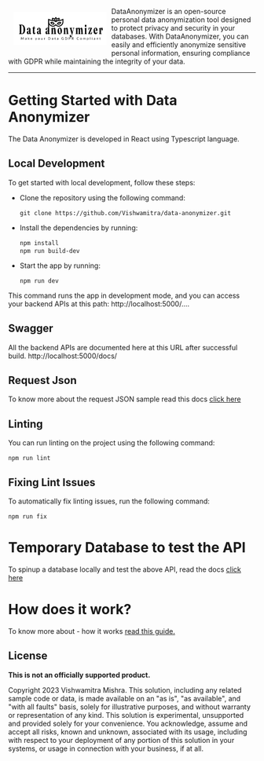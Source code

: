

<div>
<img style="float: left; padding: 10px;" src="logo.png">
<p>DataAnonymizer is an open-source personal data anonymization tool designed to protect privacy and security in your databases. With DataAnonymizer, you can easily and efficiently anonymize sensitive personal information, ensuring compliance with GDPR while maintaining the integrity of your data.</p>
</div>
<hr/>

# Getting Started with Data Anonymizer

The Data Anonymizer is developed in React using Typescript language.

## Local Development
To get started with local development, follow these steps:
* Clone the repository using the following command:
    ```
    git clone https://github.com/Vishwamitra/data-anonymizer.git
    ```
* Install the dependencies by running:
    ```
    npm install
    npm run build-dev
    ```
* Start the app by running:
    ```
    npm run dev
    ```
This command runs the app in development mode, and you can access your backend APIs at this path: http://localhost:5000/....


## Swagger

All the backend APIs are documented here at this URL after successful build.
http://localhost:5000/docs/


## Request Json
To know more about the request JSON sample read this docs <a href="./docs/config.md">click here</a>


## Linting
You can run linting on the project using the following command:
```
npm run lint
```

## Fixing Lint Issues
To automatically fix linting issues, run the following command:
```
npm run fix
```

# Temporary Database to test the API

To spinup a database locally and test the above API, read the docs <a href="./sql-test-data/README.md">click here</a>

# How does it work?
To know more about - how it works <a href="./docs/how-it-works.md">read this guide.</a>

## License

**This is not an officially supported product.**

Copyright 2023 Vishwamitra Mishra. This solution, including any related sample code or data, is made available on an "as is", "as available", and "with all faults" basis, solely for illustrative purposes, and without warranty or representation of any kind. This solution is experimental, unsupported and provided solely for your convenience. You acknowledge, assume and accept all risks, known and unknown, associated with its usage, including with respect to your deployment of any portion of this solution in your systems, or usage in connection with your business, if at all.
